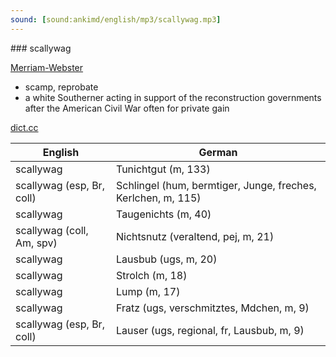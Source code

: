 ```yaml
---
sound: [sound:ankimd/english/mp3/scallywag.mp3]
---
```


\### scallywag

[Merriam-Webster](https://www.merriam-webster.com/dictionary/scallywag)

- scamp, reprobate
- a white Southerner acting in support of the reconstruction governments after the American Civil War often for private gain

[dict.cc](https://www.dict.cc/scallywag)

| English        | German       |
| -------------- | ------------ |
| scallywag | Tunichtgut (m, 133) |
| scallywag (esp, Br, coll) | Schlingel (hum, bermtiger, Junge, freches, Kerlchen, m, 115) |
| scallywag | Taugenichts (m, 40) |
| scallywag (coll, Am, spv) | Nichtsnutz (veraltend, pej, m, 21) |
| scallywag | Lausbub (ugs, m, 20) |
| scallywag | Strolch (m, 18) |
| scallywag | Lump (m, 17) |
| scallywag | Fratz (ugs, verschmitztes, Mdchen, m, 9) |
| scallywag (esp, Br, coll) | Lauser (ugs, regional, fr, Lausbub, m, 9) |
